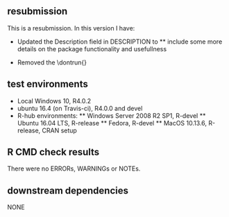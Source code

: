 ## resubmission
This is a resubmission. In this version I have:

* Updated the Description field in DESCRIPTION to
** include some more details on the package functionality and usefullness

* Removed the \dontrun{}

## test environments
* Local Windows 10, R4.0.2
* ubuntu 16.4 (on Travis-ci), R4.0.0 and devel
* R-hub environments:
** Windows Server 2008 R2 SP1, R-devel
** Ubuntu 16.04 LTS, R-release
** Fedora, R-devel
** MacOS 10.13.6, R-release, CRAN setup


## R CMD check results
There were no ERRORs, WARNINGs or NOTEs.

## downstream dependencies
NONE
